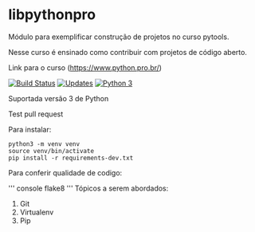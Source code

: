 # libpythonpro
Módulo para exemplificar construção de projetos no curso pytools.

Nesse curso é ensinado como contribuir com projetos de código aberto.

Link para o curso (https://www.python.pro.br/)

[![Build Status](https://travis-ci.com/felipesurfe/libpythonpro.svg?branch=master)](https://travis-ci.com/felipesurfe/libpythonpro)
[![Updates](https://pyup.io/repos/github/felipesurfe/libpythonpro/shield.svg)](https://pyup.io/repos/github/felipesurfe/libpythonpro/)
[![Python 3](https://pyup.io/repos/github/felipesurfe/libpythonpro/python-3-shield.svg)](https://pyup.io/repos/github/felipesurfe/libpythonpro/)

Suportada versão 3 de Python

Test pull request 

Para instalar:

``` console
python3 -m venv venv
source venv/bin/activate
pip install -r requirements-dev.txt
```

Para conferir qualidade de codigo:

''' console
flake8
'''
Tópicos a serem abordados:
1. Git
2. Virtualenv
3. Pip